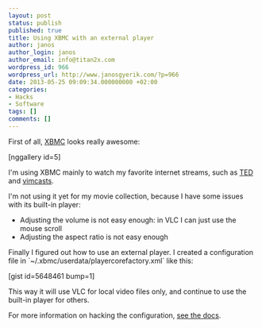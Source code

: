```yaml
---
layout: post
status: publish
published: true
title: Using XBMC with an external player
author: janos
author_login: janos
author_email: info@titan2x.com
wordpress_id: 966
wordpress_url: http://www.janosgyerik.com/?p=966
date: 2013-05-25 09:09:34.000000000 +02:00
categories:
- Hacks
- Software
tags: []
comments: []
---
```

First of all, <a href="http://xbmc.org/">XBMC</a> looks really awesome:

[nggallery id=5]

I'm using XBMC mainly to watch my favorite internet streams, such as <a href="http://www.ted.com/">TED</a> and <a href="http://vimcasts.org/">vimcasts</a>.

I'm not using it yet for my movie collection, because I have some issues with its built-in player:
<ul>
	<li>Adjusting the volume is not easy enough: in VLC I can just use the mouse scroll</li>
	<li>Adjusting the aspect ratio is not easy enough</li>
</ul>
Finally I figured out how to use an external player. I created a configuration file in `~/.xbmc/userdata/playercorefactory.xml` like this:

[gist id=5648461 bump=1]

This way it will use VLC for local video files only, and continue to use the built-in player for others.

For more information on hacking the configuration, <a href="http://wiki.xbmc.org/index.php?title=External_players">see the docs</a>.
